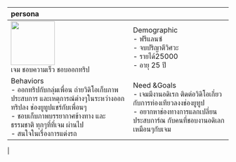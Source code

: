 



|  persona |             |      
|:-------|-------------|
| <img src="https://www.greatbiker.com/wp-content/uploads/2017/09/tt.jpg" width="100" ><br> เจม ชอบความเร็ว ชอบออกทริป      |Demographic<br>- ฟรีแลนซ์<br>- จบปริญาตีวิศวะ<br> - รายได้25000<br>- อายุ 25 ปี  |
|Behaviors<br> - ออกทริปกับกลุ่มเพื่อน ถ่ายวิดิโอเก็บภาพประสบการ และเหตุการณ์ต่างๆในระหว่างออกทริปลง ช่องยูทูปแชร์กับเพื่อนๆ <br>- ชอบเก็บภาพบรรยากาศข้างทาง และธรรมชาติ ทุกๆที่ที่เจม ผ่านไป<br>- สนใจในเรื่องการแต่งรถ     | Need &Goals<br>- เจมมีงานอดิเรก ติดต่อวิดิโอเกี่ยวกับการท่องเทียวลงงช่องยูทูป<br> - อยากหาช่องทางการแลกเปลี่ยนประสบการ์ณ กับคนที่ชอบงานอดิเลกเหมือนๆกับเจม <br>
   |      
